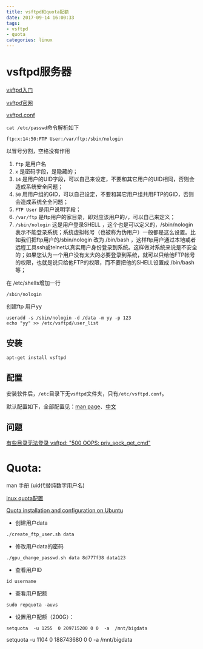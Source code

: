```yaml
---
title: vsftpd和quota配额
date: 2017-09-14 16:00:33
tags: 
- vsftpd
- quota
categories: linux
---
```


# vsftpd服务器

<!-- more -->

[vsftpd入门](http://os.51cto.com/art/201008/222036.htm)

[vsftpd官网](https://security.appspot.com/vsftpd.html)

[vsftpd.conf](http://vsftpd.beasts.org/vsftpd_conf.html)

`cat /etc/passwd`命令解析如下

`ftp:x:14:50:FTP User:/var/ftp:/sbin/nologin`

以冒号分割，空格没有作用

1. `ftp` 是用户名
1. `x` 是密码字段，是隐藏的；
1. `14` 是用户的UID字段，可以自己来设定，不要和其它用户的UID相同，否则会造成系统安全问题；
1. `50` 用用户组的GID，可以自己设定，不要和其它用户组共用FTP的GID，否则会造成系统全全问题；
1. `FTP User` 是用户说明字段；
1. `/var/ftp` 是ftp用户的家目录，即对应该用户的`/`，可以自己来定义；
1. `/sbin/nologin` 这是用户登录SHELL ，这个也是可以定义的，/sbin/nologin 表示不能登录系统；系统虚拟帐号（也被称为伪用户）一般都是这么设置。比如我们把ftp用户的/sbin/nologin 改为 /bin/bash ，这样ftp用户通过本地或者远程工具ssh或telnet以真实用户身份登录到系统。这样做对系统来说是不安全的；如果您认为一个用户没有太大的必要登录到系统，就可以只给他FTP帐号的权限，也就是说只给他FTP的权限，而不要把他的SHELL设置成 /bin/bash 等；

在 /etc/shells增加一行

```
/sbin/nologin
```

创建ftp 用户yy

```
useradd -s /sbin/nologin -d /data -m yy -p 123
echo "yy" >> /etc/vsftpd/user_list
```

## 安装

```shell
apt-get install vsftpd
```

## 配置

安装软件后，`/etc`目录下无`vsftpd`文件夹，只有`/etc/vsftpd.conf`。

默认配置如下，全部配置见：[man page](https://linux.die.net/man/5/vsftpd.conf)、[中文](http://blog.csdn.net/istruth/article/details/41776767?locationNum=4)

## 问题

[有些目录无法登录 vsftpd: "500 OOPS: priv_sock_get_cmd"](http://worldend.logdown.com/posts/247495-solve-vsftpd-500-oopspriv-sock-get-cmd)

# Quota:


man 手册 (uid代替纯数字用户名)

[inux quota配置](http://zhoualine.iteye.com/blog/1613788)

[Quota  installation and configuration on Ubuntu ](https://www.howtoforge.com/tutorial/linux-quota-ubuntu-debian/#assigning-quotas-for-particular-user-or-group)

- 创建用户data
```
./create_ftp_user.sh data
```
- 修改用户data的密码
```
./gpu_change_passwd.sh data 8d777f38 data123
```
- 查看用户ID
```
id username
```
- 查看用户配额
```
sudo repquota -auvs
```

- 设置用户配额（200G）：
```
setquota  -u 1255  0 209715200 0 0  -a  /mnt/bigdata
```

setquota  -u 1104  0 188743680 0 0  -a  /mnt/bigdata

